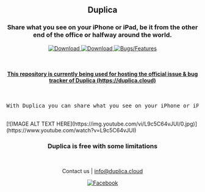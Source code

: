 <h2 align="middle">Duplica</p>
<h3 align="middle">Share what you see on your iPhone or iPad, be it from the other end of the office or halfway around the world.</h3>

<p align="center">    
    <a target="_blank" href="https://duplica.cloud/">
        <img src="https://img.shields.io/badge/-Official%20Website-F4133F?style=for-the-badge" alt="Download">
    </a>
    <a target="_blank" href="https://apps.apple.com/it/app/id1552623883?ref=duplica.cloud">
        <img src="https://img.shields.io/badge/-Download-ff9600?style=for-the-badge" alt="Download">
    </a>
    <a href="https://github.com/Duplica-cloud/Duplica/issues">
        <img src="https://img.shields.io/badge/-Bugs%20%2F%20Features-7057ff?style=for-the-badge" alt="Bugs/Features">
    </a>
</p>

<br>

<h4 align="middle">
    <u>
        This repository is currently being used for hosting the official issue 
        & bug tracker of Duplica (https://duplica.cloud)
    </u>
</h4>


<br>
<pre align="middle">
With Duplica you can share what you see on your iPhone or iPad on a webbrowser
</pre>

<br/>
[![IMAGE ALT TEXT HERE](https://img.youtube.com/vi/L9c5C64vJUI/0.jpg)](https://www.youtube.com/watch?v=L9c5C64vJUI)


<br>

<h3 align="middle">Duplica is free with some limitations</h3>

<br>

<p align="center">
    Contact us | 
    <a href="mailto:info@duplica.cloud">info@duplica.cloud</a>
</p>

<p align="center">
    <a href="https://www.producthunt.com/posts/duplica">
        <img src="https://img.shields.io/badge/-Facebook-3b5998?style=for-the-badge" alt="Facebook">
    </a>
</p>
